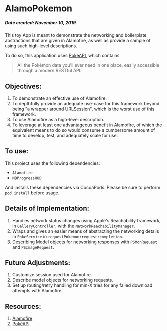 #  AlamoPokemon

##### Date created: November 10, 2019

This toy App is meant to demonstrate the networking and boilerplate abstractions that are given in Alamofire, as well as provide a sample of using such high-level descriptions.

To do so, this application uses [PokéAPI](https://pokeapi.co/), which contains 
>All the Pokémon data you'll ever need in one place, easily accessible through a modern RESTful API.


## Objectives:

1. To demonstrate an effective use of Alamofire.
2. To depthfully provide an adequate use-case for this framework beyond being "a wrapper around URLSession", which is the worst use of this framework.
3. To use Alamofire as a high-level description.
4. To leverage at least one advantageous benefit in Alamofire, of which the equivalent means to do so would consume a cumbersome amount of time to develop, test, and adequately scale for use.


## To use:

This project uses the following dependencies:

* `Alamofire`
* `MBProgressHUD`

And installs these dependencies via CocoaPods. Please be sure to perform  `pod install` before usage.


## Details of Implementation:

1. Handles network status changes using Apple's Reachability framework, in `GalleryController`, with the `NetworkReachabilityManager`.
2. Wraps and gives an easier means of abstracting the networking details in  `PokeService` in `requestPokemon:request:completion`.
3. Describing Model objects for networking responses with `PSMonRequest` and `PSImageRequest`.


## Future Adjustments:

1. Customize session used for Alamofire.
2. Describe model objects for networking requests.
3. Set up routing/retry handling for min-X tries for any failed download attempts with Alamofire.


## Resources:

1. [Alamofire](https://github.com/Alamofire/Alamofire)
2. [PokéAPI](https://pokeapi.co/)
